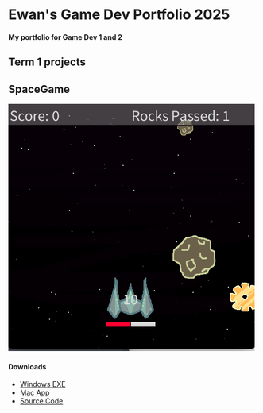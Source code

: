 # Ewan's Game Dev Portfolio 2025

#### My portfolio for Game Dev 1 and 2

## Term 1 projects

## SpaceGame

![SpaceGame](https://github.com/EwanCarver/portfolio/blob/main/images/SapceGameScreenCap.png?raw=true)



#### Downloads
 * [Windows EXE](https://github.com/EwanCarver/portfolio/blob/main/src/SpaceGame/windows-amd64.zip)
 * [Mac App](https://github.com/EwanCarver/portfolio/blob/main/src/SpaceGame/macos-aarch64.zip)
 * [Source Code](https://github.com/EwanCarver/portfolio/tree/main/src/SpaceGame)
   
